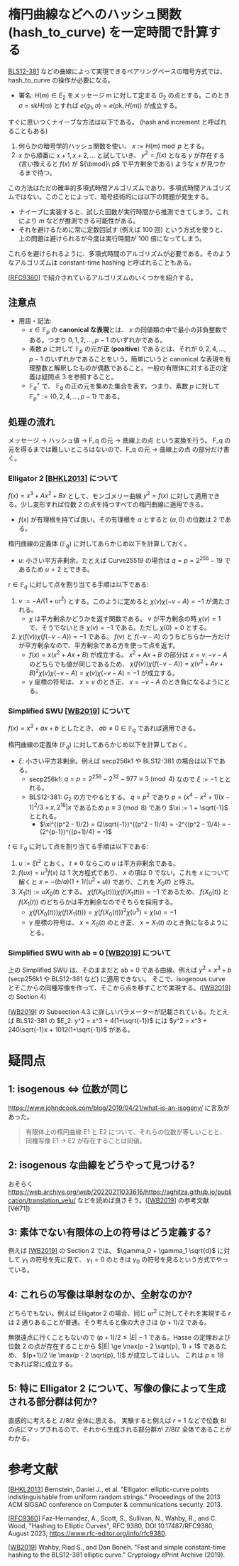 # 楕円曲線などへのハッシュ関数 (hash_to_curve) を一定時間で計算する
[BLS12-381](https://hackmd.io/@benjaminion/bls12-381) などの曲線によって実現できるペアリングベースの暗号方式では、hash_to_curve の操作が必要になる。

- 署名: $H(m) \in E_2$ をメッセージ m に対して定まる $G_2$ の点とする。このとき $\sigma = \mathrm{sk}H(m)$ とすれば $e(g_1,\sigma) = e(\mathrm{pk}, H(m))$ が成立する。

すぐに思いつくナイーブな方法は以下である。 (hash and increment と呼ばれることもある)

1. 何らかの暗号学的ハッシュ関数を使い、 $x := H(m) \bmod p$ とする。
2. $x$ から順番に $x+1, x+2,\ldots$ と試していき、 $y^2 = f(x)$ となる $y$ が存在する (言い換えると $f(x)$ が ${\bmod}\ p$ で平方剰余である) ような $x$ が見つかるまで待つ。

この方法はただの確率的多項式時間アルゴリズムであり、多項式時間アルゴリズムではない。このことによって、暗号技術的には以下の問題が発生する。
- ナイーブに実装すると、試した回数が実行時間から推測できてしまう。これにより $m$ などが推測できる可能性がある。
- それを避けるために常に定数回試す (例えば 100 回) という方式を使うと、上の問題は避けられるが今度は実行時間が 100 倍になってしまう。

これらを避けられるように、多項式時間のアルゴリズムが必要である。そのようなアルゴリズムは constant-time hashing と呼ばれることもある。

[[RFC9360]] で紹介されているアルゴリズムのいくつかを紹介する。

## 注意点
- 用語・記法:
  - $x \in \mathbb{F} _ p$ の **canonical な表現**とは、 $x$ の同値類の中で最小の非負整数である。つまり $0, 1, 2, \ldots, p-1$ のいずれかである。
  - 素数 $p$ に対して $\mathbb{F} _ p$ の元が**正** (**positive**) であるとは、それが $0, 2, 4, \ldots, p-1$ のいずれかであることをいう。簡単にいうと canonical な表現を有理整数と解釈したものが偶数であること。一般の有限体に対する正の定義は疑問点 3 を参照すること。
  - $\mathbb{F} _ q ^ +$ で、 $\mathbb{F} _ q$ の正の元を集めた集合を表す。つまり、素数 $p$ に対して $\mathbb{F} _ p^+ := \lbrace 0, 2, 4, \ldots, p-1\rbrace$ である。

## 処理の流れ
メッセージ -> ハッシュ値 -> F_q の元 -> 曲線上の点 という変換を行う。 F_q の元を得るまでは難しいところはないので、F_q の元 -> 曲線上の点 の部分だけ書く。

### Elligator 2 [[BHKL2013]] について
$f(x) = x^3 + Ax^2 + Bx$ として、モンゴメリー曲線 $y^2 = f(x)$ に対して適用できる。少し変形すれば位数 2 の点を持つすべての楕円曲線に適用できる。
- $f(x)$ が有理根を持てば良い。その有理根を $a$ とすると $(a,0)$ の位数は 2 である。

楕円曲線の定義体 ($\mathbb{F} _ {q}$) に対してあらかじめ以下を計算しておく。
- $u$: 小さい平方非剰余。たとえば Curve25519 の場合は $q = p = 2^{255} - 19$ であるため $u=2$ とできる。

$r \in \mathbb{F} _ {q}$ に対して点を割り当てる手順は以下である:
1. $v := -A / (1 + ur^2)$ とする。このように定めると $\chi(v)\chi(-v-A) = -1$ が満たされる。
    - $\chi$ は平方剰余かどうかを返す関数である。 $v$ が平方剰余の時 $\chi(v) = 1$ で、そうでないとき $\chi(v) = -1$ である。ただし $\chi(0) = 0$ とする。
2. $\chi(f(v))\chi(f(-v-A)) = -1$ である。 $f(v)$ と $f(-v-A)$ のうちどちらか一方だけが平方剰余なので、平方剰余である方を使って点を返す。
    - $f(x) = x(x^2 + Ax + B)$ が成立する。 $x^2 + Ax + B$ の部分は $x = v, -v-A$ のどちらでも値が同じであるため、 $\chi(f(v))\chi(f(-v-A)) = \chi(v^2 + Av + B)^2 \chi(v)\chi(-v-A) = \chi(v)\chi(-v-A) = -1$ が成立する。
    - y 座標の符号は、 $x = v$ のとき正、 $x = -v-A$ のとき負になるようにとる。

### Simplified SWU [[WB2019]] について
$f(x) = x^3 + ax + b$ としたとき、 $ab \ne 0 \in \mathbb{F} _ {q}$ であれば適用できる。

楕円曲線の定義体 ($\mathbb{F} _ {q}$) に対してあらかじめ以下を計算しておく。
- $\xi$: 小さい平方非剰余。例えば secp256k1 や BLS12-381 の場合は以下である。
  - secp256k1: $q = p = 2^{256} - 2^{32} - 977 \equiv 3 \pmod 4$ なので $\xi := -1$ ととれる。
  - BLS12-381: $G_2$ の方でやるとする。 $q = p^2$ であり $p = (x^4 - x^2 + 1)(x - 1)^2/3 + x, 2^{16} | x$ であるため $p \equiv 3 \pmod{8}$ であり $\xi := 1 + \sqrt{-1}$ ととれる。
    - $\xi^{(p^2 - 1)/2} = (2\sqrt{-1})^{(p^2 - 1)/4} = -2^{(p^2 - 1)/4} = -(2^{p-1})^{(p+1)/4} = -1$

$t \in \mathbb{F} _ {q}$ に対して点を割り当てる手順は以下である:
1. $u := \xi t^2$ とおく。 $t \neq 0$ ならこの $u$ は平方非剰余である。
2. $f(ux) = u^3f(x)$ は 1 次方程式であり、 $x$ の項は 0 でない。これを $x$ について解くと $x = -(b/a)(1 + 1/(u^2+u))$ であり、これを $X_0(t)$ と呼ぶ。
3. $X_1(t) := uX_0(t)$ とする。 $\chi(f(X_0(t)))\chi(f(X_1(t))) = -1$ であるため、 $f(X_0(t))$ と $f(X_1(t))$ のどちらかは平方剰余なのでそちらを採用する。
    - $\chi(f(X_0(t)))\chi(f(X_1(t))) = \chi(f(X_0(t)))^2\chi(u^3) = \chi(u) = -1$
    - y 座標の符号は、 $x = X_0(t)$ のとき正、 $x = X_1(t)$ のとき負になるようにとる。

### Simplified SWU with ab = 0 [[WB2019]] について
上の Simplified SWU は、そのままだと ab = 0 である曲線、例えば $y^2 = x^3 + b$ (secp256k1 や BLS12-381 など) に適用できない。
そこで、isogenous curve とそこからの同種写像を作って、そこから点を移すことで実現する。([[WB2019]] の Section 4)

[[WB2019]] の Subsection 4.3 に詳しいパラメーターが記載されている。たとえば BLS12-381 の $E_2: y^2 = x^3 + 4(1+\sqrt{-1})$ には $y^2 = x^3 + 240\sqrt{-1}x + 1012(1+\sqrt{-1})$ がある。

# 疑問点
## 1: isogenous <=> 位数が同じ
https://www.johndcook.com/blog/2019/04/21/what-is-an-isogeny/ に言及があった。
> 有限体上の楕円曲線 E1 と E2 について、それらの位数が等しいことと、同種写像 E1 -> E2 が存在することは同値。

## 2: isogenous な曲線をどうやって見つける?
おそらく https://web.archive.org/web/20220211033616/https://aghitza.github.io/publication/translation_velu/ などを読めば良さそう。([[WB2019]] の参考文献 [Vél71])

## 3: 素体でない有限体の上の符号はどう定義する?
例えば [[WB2019]] の Section 2 では、 $\gamma_0 + \gamma_1 \sqrt{d}$ に対して $\gamma_1$ の符号を先に見て、 $\gamma_1 = 0$ のときは $\gamma_0$ の符号を見るという方式でやっている。

## 4: これらの写像は単射なのか、全射なのか?
どちらでもない。例えば Elligator 2 の場合、同じ $ur^2$ に対してそれを実現する $r$ は 2 通りあることが普通。そう考えると像の大きさは $(p+1)/2$ である。

無限遠点に行くこともないので $(p+1)/2 \le |E| - 1$ である。Hasse の定理および位数 2 の点が存在することから $|E| \ge \max(p - 2 \sqrt{p}, 1) + 1$ であるため、 $(p+1)/2 \le \max(p - 2 \sqrt{p}, 1)$ が成立してほしい。
これは $p \ge 18$ であれば常に成立する。

## 5: 特に Elligator 2 について、写像の像によって生成される部分群は何か?
直感的に考えると $\mathbb{Z} / 8l\mathbb{Z}$ 全体に思える。
実験すると例えば $r = 1$ などで位数 $8l$ の点にマップされるので、それから生成される部分群が $\mathbb{Z} / 8l\mathbb{Z}$ 全体であることがわかる。

# 参考文献
[[BHKL2013]] Bernstein, Daniel J., et al. "Elligator: elliptic-curve points indistinguishable from uniform random strings." Proceedings of the 2013 ACM SIGSAC conference on Computer & communications security. 2013.

[[RFC9360]] Faz-Hernandez, A., Scott, S., Sullivan, N., Wahby, R., and C. Wood, "Hashing to Elliptic Curves", RFC 9380, DOI 10.17487/RFC9380, August 2023, <https://www.rfc-editor.org/info/rfc9380>.

[[WB2019]] Wahby, Riad S., and Dan Boneh. "Fast and simple constant-time hashing to the BLS12-381 elliptic curve." Cryptology ePrint Archive (2019).

[BHKL2013]: https://dl.acm.org/doi/pdf/10.1145/2508859.2516734

[RFC9360]: https://www.rfc-editor.org/info/rfc9380

[WB2019]: https://eprint.iacr.org/2019/403
